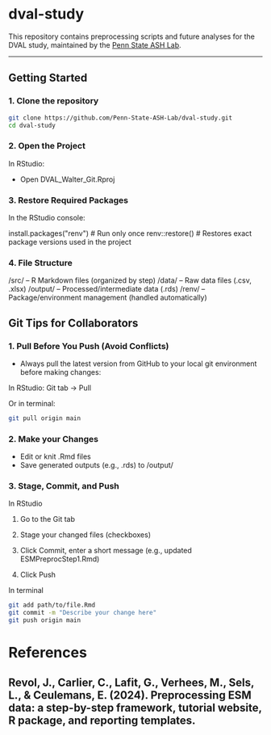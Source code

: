 # dval-study

This repository contains preprocessing scripts and future analyses for the DVAL study, maintained by the [Penn State ASH Lab](https://github.com/Penn-State-ASH-Lab).

---

## Getting Started

### 1. Clone the repository
```bash
git clone https://github.com/Penn-State-ASH-Lab/dval-study.git
cd dval-study

```
### 2. Open the Project

In RStudio:

- Open DVAL_Walter_Git.Rproj 

### 3. Restore Required Packages

In the RStudio console:

  install.packages("renv")  # Run only once
  renv::restore()           # Restores exact package versions used in the project

### 4. File Structure
/src/ – R Markdown files (organized by step)
/data/ – Raw data files (.csv, .xlsx)
/output/ – Processed/intermediate data (.rds)
/renv/ – Package/environment management (handled automatically)


## Git Tips for Collaborators

### 1. Pull Before You Push (Avoid Conflicts)
- Always pull the latest version from GitHub to your local git environment before making changes:

In RStudio:
  Git tab → Pull

Or in terminal:

```bash
git pull origin main
```

### 2. Make your Changes
- Edit or knit .Rmd files
- Save generated outputs (e.g., .rds) to /output/

### 3. Stage, Commit, and Push
In RStudio
  1. Go to the Git tab

  2. Stage your changed files (checkboxes)

  3. Click Commit, enter a short message (e.g., updated ESMPreprocStep1.Rmd)

  4. Click Push

In terminal
```bash
git add path/to/file.Rmd
git commit -m "Describe your change here"
git push origin main
```

# References
## Revol, J., Carlier, C., Lafit, G., Verhees, M., Sels, L., & Ceulemans, E. (2024). Preprocessing ESM data: a step-by-step framework, tutorial website, R package, and reporting templates.